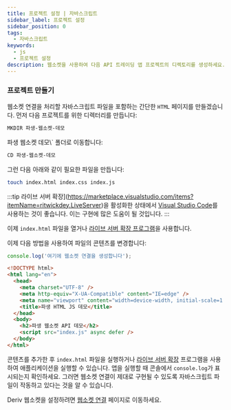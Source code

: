 ```yaml
---
title: 프로젝트 설정 | 자바스크립트
sidebar_label: 프로젝트 설정
sidebar_position: 0
tags:
  - 자바스크립트
keywords:
  - js
  - 프로젝트 설정
description: 웹소켓을 사용하여 다음 API 트레이딩 앱 프로젝트의 디렉토리를 생성하세요.
---
```


### 프로젝트 만들기

웹소켓 연결을 처리할 자바스크립트 파일을 포함하는 간단한 `HTML` 페이지를 만들겠습니다. 먼저 다음 프로젝트를 위한 디렉터리를 만듭니다:

```bash
MKDIR 파생-웹소켓-데모
```

파생 웹소켓 데모\\` 폴더로 이동합니다:

```bash
CD 파생-웹소켓-데모
```

그런 다음 아래와 같이 필요한 파일을 만듭니다:

```bash
touch index.html index.css index.js
```

:::tip
라이브 서버 확장](https://marketplace.visualstudio.com/items?itemName=ritwickdey.LiveServer)을 활성화한 상태에서 [Visual Studio Code](https://code.visualstudio.com/)를 사용하는 것이 좋습니다. 이는 구현에 많은 도움이 될 것입니다.
:::

이제 `index.html` 파일을 열거나 [라이브 서버 확장 프로그램](https://marketplace.visualstudio.com/items?itemName=ritwickdey.LiveServer)을 사용합니다.

이제 다음 방법을 사용하여 파일의 콘텐츠를 변경합니다:

```js title="index.js" showLineNumbers
console.log('여기에 웹소켓 연결을 생성합니다');
```

```html title="index.html" showLineNumbers
<!DOCTYPE html>
<html lang="en">
  <head>
    <meta charset="UTF-8" />
    <meta http-equiv="X-UA-Compatible" content="IE=edge" />
    <meta name="viewport" content="width=device-width, initial-scale=1.0" />
    <title>파생 HTML JS 데모</title>
  </head>
  <body>
    <h2>파생 웹소켓 API 데모</h2>
    <script src="index.js" async defer />
  </body>
</html>
```

콘텐츠를 추가한 후 `index.html` 파일을 실행하거나 <a href="https://marketplace.visualstudio.com/items?itemName=ritwickdey.LiveServer" target="_blank">라이브 서버 확장</a> 프로그램을 사용하여 애플리케이션을 실행할 수 있습니다. 앱을 실행할 때 콘솔에서 `console.log`가 표시되는지 확인하세요. 그러면 웹소켓 연결이 제대로 구현될 수 있도록 자바스크립트 파일이 작동하고 있다는 것을 알 수 있습니다.

Deriv 웹소켓을 설정하려면 [웹소켓 연결](/docs/languages/javascript/websocket-connection) 페이지로 이동하세요.
